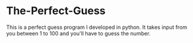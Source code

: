 # The-Perfect-Guess
This is a perfect guess program I developed in python. It takes input from you between 1 to 100 and you'll have to guess the number.
